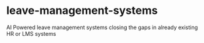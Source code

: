 # leave-management-systems
AI Powered leave management systems closing the gaps in already existing HR or LMS systems
